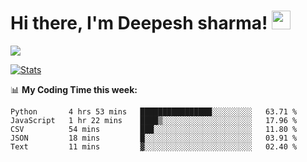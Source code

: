 # Hi there, I'm Deepesh sharma! <img src="https://raw.githubusercontent.com/MartinHeinz/MartinHeinz/master/wave.gif" width="30px">

![](https://camo.githubusercontent.com/992babdffd8c74a1502de375fbdf7e4d54773242/68747470733a2f2f6d656469612e67697068792e636f6d2f6d656469612f53576f536b4e36447854737a71494b4571762f67697068792e676966)

[![Stats](https://github-readme-stats.vercel.app/api?username=deepeshhsharma&show_icons=true&theme=radical)](https://github-readme-stats.vercel.app/api?username=deepeshhsharma&show_icons=true&theme=radical)&nbsp; &nbsp; &nbsp; &nbsp; &nbsp; &nbsp; &nbsp; &nbsp; &nbsp; &nbsp; 

📊 **My Coding Time this week:**
<!--START_SECTION:waka-->
```text
Python       4 hrs 53 mins   ████████████████░░░░░░░░░   63.71 % 
JavaScript   1 hr 22 mins    ████▒░░░░░░░░░░░░░░░░░░░░   17.96 % 
CSV          54 mins         ███░░░░░░░░░░░░░░░░░░░░░░   11.80 % 
JSON         18 mins         █░░░░░░░░░░░░░░░░░░░░░░░░   03.91 % 
Text         11 mins         ▓░░░░░░░░░░░░░░░░░░░░░░░░   02.40 % 
```
<!--END_SECTION:waka-->
